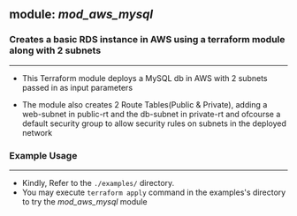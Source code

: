 ## module: _mod_aws_mysql_

### Creates a basic RDS instance in AWS using a terraform module along with 2 subnets
--------------------------------------------------------------------------------------

* This Terraform module deploys a MySQL db in AWS with 2 subnets passed in as input parameters

* The module also creates 2 Route Tables(Public & Private), adding a web-subnet in public-rt and the db-subnet in private-rt and ofcourse a default security group to allow security rules on subnets in the deployed network

### Example Usage
------------------

* Kindly, Refer to the `./examples/` directory. 
* You may execute `terraform apply` command in the examples's directory to try the _mod_aws_mysql_ module